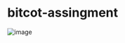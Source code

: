 # bitcot-assingment

![image](https://github.com/prasadchaudhari369/bitcot-assingment/assets/80753424/8e848e4e-b32b-4d0f-9295-955899bf54bf)
